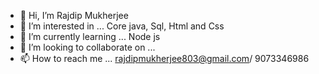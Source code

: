 - 👋 Hi, I’m Rajdip Mukherjee
- 👀 I’m interested in ... Core java, Sql, Html and Css
- 🌱 I’m currently learning ... Node js
- 💞️ I’m looking to collaborate on ...
- 📫 How to reach me ... rajdipmukherjee803@gmail.com/ 9073346986

<!---
rajdip803/rajdip803 is a ✨ special ✨ repository because its `README.md` (this file) appears on your GitHub profile.
You can click the Preview link to take a look at your changes.
--->
